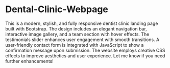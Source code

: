 # Dental-Clinic-Webpage
This is a modern, stylish, and fully responsive dentist clinic landing page built with Bootstrap. The design includes an elegant navigation bar, interactive image gallery, and a team section with hover effects. The testimonials slider enhances user engagement with smooth transitions. A user-friendly contact form is integrated with JavaScript to show a confirmation message upon submission. The website employs creative CSS effects to improve aesthetics and user experience. Let me know if you need further enhancements! 
